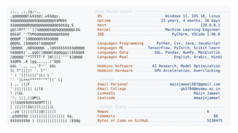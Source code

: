 <picture>
  <source srcset="https://raw.githubusercontent.com/mmazinjameel/mmazinjameel/main/dark_mode.svg?v=1743423552" media="(prefers-color-scheme: dark)">
  <img src="https://raw.githubusercontent.com/mmazinjameel/mmazinjameel/main/light_mode.svg?v=1743423552">
</picture>
